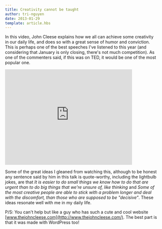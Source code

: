 ```yaml
---
title: Creativity cannot be taught
author: tri-nguyen
date: 2013-01-29
template: article.hbs
---
```


In this video, John Cleese explains how we all can achieve some creativity in our daily life, and does so with a great sense of humor and conviction. This is perhaps one of the best speeches I've listened to this year (and considering that January is only closing, there's not much competition). As one of the commenters said, if this was on TED, it would be one of the most popular one.

<iframe src="http://www.youtube.com/embed/VShmtsLhkQg" height="315" width="420" allowfullscreen="" frameborder="0"></iframe>

Some of the great ideas I gleaned from watching this, although to be honest any sentence said by him in this talk is quote-worthy, including the lightbulb jokes, are that <em>It is easier to do small things we know how to do that are urgent than to do big things that we're unsure of, like thinking</em> and <em>Some of the most creative people are able to stick with a problem longer and deal with the discomfort, than those who are supposed to be "decisive"</em>. These ideas resonate well with me in my daily life.

P/S: You can't help but like a guy who has such a cute and cool website [www.thejohncleese.com](http://www.thejohncleese.com/). The best part is that it was made with WordPress too!